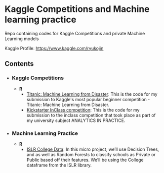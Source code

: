 # Kaggle Competitions and Machine learning practice 
Repo containing codes for Kaggle Competitions and private Machine Learning models

Kaggle Profile: https://www.kaggle.com/ryukojin
	
## Contents

- ### Kaggle Competitions

	- __R__
		- [Titanic: Machine Learning from Disaster](https://github.com/Ryukojin/ML-and-Kaggle/blob/master/Titanic%20Competition/submission.R): This is the code for my submission to Kaggle's most popular beginner competition - Titanic: Machine Learning from Disaster.
		- [Kickstarter InClass competition](https://github.com/Ryukojin/ML-and-Kaggle/blob/master/Kickstarter%20Campaign%20-%20Inclass%20competition/Rforest.R): This is the code for my submission to the inclass competition that took place as part of my university subject ANALYTICS IN PRACTICE.

- ### Machine Learning Practice
	
	- __R__
		- [ISLR College Data](http://rpubs.com/FahimAJ/430084): In this micro project, we’ll use Decision Trees, and as well as Random Forests to classify schools as Private or Public based off their features. We’ll be using the College dataframe from the ISLR library.

